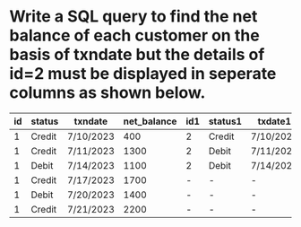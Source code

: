 # Write a SQL query to find the net balance of each customer on the basis of txndate but the details of id=2 must be displayed in seperate columns as shown below.

| id | status |  txndate  | net_balance | id1 | status1 |  txdate1  | value1 | net_balance1 |
|----|--------|-----------|-------------|-----|---------|-----------|--------|--------------|
| 1  | Credit | 7/10/2023 |    400      |  2  | Credit  | 7/10/2023 |  500   |     500      |
| 1  | Credit | 7/11/2023 |    1300     |  2  |  Debit  | 7/11/2023 |  100   |     400      |
| 1  |  Debit | 7/14/2023 |    1100     |  2  |  Debit  | 7/14/2023 |  100   |     300      |
| 1  | Credit | 7/17/2023 |    1700     |  -  |    -    |     -     |   -    |     300      |
| 1  |  Debit | 7/20/2023 |    1400     |  -  |    -    |     -     |   -    |     300      |
| 1  | Credit | 7/21/2023 |    2200     |  -  |    -    |     -     |   -    |     300      |
